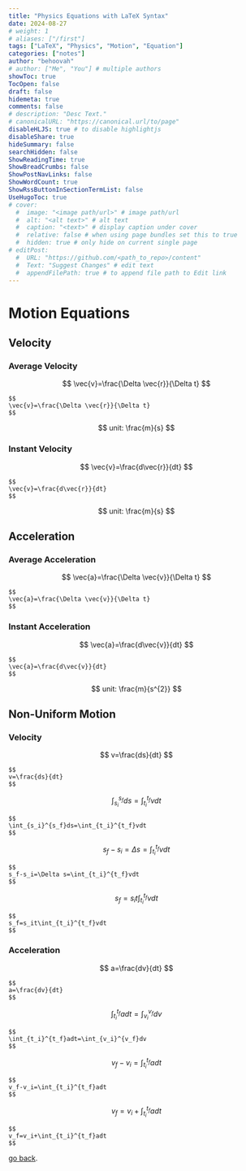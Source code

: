 ```yaml
---
title: "Physics Equations with LaTeX Syntax"
date: 2024-08-27
# weight: 1
# aliases: ["/first"]
tags: ["LaTeX", "Physics", "Motion", "Equation"]
categories: ["notes"]
author: "behoovah"
# author: ["Me", "You"] # multiple authors
showToc: true
TocOpen: false
draft: false
hidemeta: true
comments: false
# description: "Desc Text."
# canonicalURL: "https://canonical.url/to/page"
disableHLJS: true # to disable highlightjs
disableShare: true
hideSummary: false
searchHidden: false
ShowReadingTime: true
ShowBreadCrumbs: false
ShowPostNavLinks: false
ShowWordCount: true
ShowRssButtonInSectionTermList: false
UseHugoToc: true
# cover:
  #  image: "<image path/url>" # image path/url
  #  alt: "<alt text>" # alt text
  #  caption: "<text>" # display caption under cover
  #  relative: false # when using page bundles set this to true
  #  hidden: true # only hide on current single page
# editPost:
  #  URL: "https://github.com/<path_to_repo>/content"
  #  Text: "Suggest Changes" # edit text
  #  appendFilePath: true # to append file path to Edit link
---
```

# Motion Equations

## Velocity

### Average Velocity
$$
\vec{v}=\frac{\Delta \vec{r}}{\Delta t}
$$
```
$$
\vec{v}=\frac{\Delta \vec{r}}{\Delta t}
$$
```
$$
unit: \frac{m}{s}
$$

### Instant Velocity
$$
\vec{v}=\frac{d\vec{r}}{dt}
$$
```
$$
\vec{v}=\frac{d\vec{r}}{dt}
$$
```
$$
unit: \frac{m}{s}
$$

## Acceleration
### Average Acceleration
$$
\vec{a}=\frac{\Delta \vec{v}}{\Delta t}
$$
```
$$
\vec{a}=\frac{\Delta \vec{v}}{\Delta t}
$$
```
### Instant Acceleration
$$
\vec{a}=\frac{d\vec{v}}{dt}
$$
```
$$
\vec{a}=\frac{d\vec{v}}{dt}
$$
```
$$
unit: \frac{m}{s^{2}}
$$

## Non-Uniform Motion
### Velocity
$$
v=\frac{ds}{dt}
$$
```
$$
v=\frac{ds}{dt}
$$
```
$$
\int_{s_i}^{s_f}ds=\int_{t_i}^{t_f}vdt
$$
```
$$
\int_{s_i}^{s_f}ds=\int_{t_i}^{t_f}vdt
$$
```
$$
s_f-s_i=\Delta s=\int_{t_i}^{t_f}vdt
$$

```
$$
s_f-s_i=\Delta s=\int_{t_i}^{t_f}vdt
$$
```
$$
s_f=s_it\int_{t_i}^{t_f}vdt
$$
```
$$
s_f=s_it\int_{t_i}^{t_f}vdt
$$
```
### Acceleration
$$
a=\frac{dv}{dt}
$$
```
$$
a=\frac{dv}{dt}
$$
```
$$
\int_{t_i}^{t_f}adt=\int_{v_i}^{v_f}dv
$$
```
$$
\int_{t_i}^{t_f}adt=\int_{v_i}^{v_f}dv
$$
```
$$
v_f-v_i=\int_{t_i}^{t_f}adt
$$
```
$$
v_f-v_i=\int_{t_i}^{t_f}adt
$$
```
$$
v_f=v_i+\int_{t_i}^{t_f}adt
$$
```
$$
v_f=v_i+\int_{t_i}^{t_f}adt
$$
```

[go back](../).
